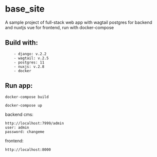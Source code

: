 # base_site
A sample project of full-stack web app with wagtail postgres for backend and nuxtjs vue for frontend, run with docker-compose
## Build with:
```
    - django: v.2.2
    - wagtail: v.2.5
    - postgres: 11
    - nuxjs: v.2.8
    - docker
```
## Run app:
```
docker-compose build
```
```
docker-compose up
```
backend cms:
```
http://localhost:7999/admin
user: admin
password: changeme
```
frontend:
```
http://localhost:8000
```

